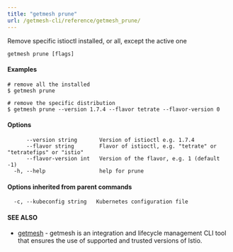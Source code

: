 ```yaml
---
title: "getmesh prune"
url: /getmesh-cli/reference/getmesh_prune/
---
```


Remove specific istioctl installed, or all, except the active one

```
getmesh prune [flags]
```

#### Examples

```
# remove all the installed
$ getmesh prune

# remove the specific distribution
$ getmesh prune --version 1.7.4 --flavor tetrate --flavor-version 0

```

#### Options

```
      --version string       Version of istioctl e.g. 1.7.4
      --flavor string        Flavor of istioctl, e.g. "tetrate" or "tetratefips" or "istio"
      --flavor-version int   Version of the flavor, e.g. 1 (default -1)
  -h, --help                 help for prune
```

#### Options inherited from parent commands

```
  -c, --kubeconfig string   Kubernetes configuration file
```

#### SEE ALSO

* [getmesh](/getmesh-cli/reference/getmesh/)	 - getmesh is an integration and lifecycle management CLI tool that ensures the use of supported and trusted versions of Istio.

